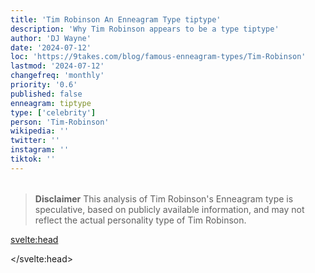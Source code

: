 ```yaml
---
title: 'Tim Robinson An Enneagram Type tiptype'
description: 'Why Tim Robinson appears to be a type tiptype'
author: 'DJ Wayne'
date: '2024-07-12'
loc: 'https://9takes.com/blog/famous-enneagram-types/Tim-Robinson'
lastmod: '2024-07-12'
changefreq: 'monthly'
priority: '0.6'
published: false
enneagram: tiptype
type: ['celebrity']
person: 'Tim-Robinson'
wikipedia: ''
twitter: ''
instagram: ''
tiktok: ''
---
```


<!--
    childhood and upbringing
    first big success
    style habits and quirks that relate to their personality type
    stressful moments in their life and how they handled them
    comfort- moments in their life where they are doing well and killing it
-->
<!-- // keywords:  -->

<script>
	// import  PopCard  from "$lib/components/atoms/PopCard.svelte";
</script>

<div
	style="display: flex;
    justify-content: center;
    margin: 1rem 0;
	"
>
	<!-- <PopCard
		image={`/types/tiptypes/${'Tim-Robinson'}.webp`}
		enneagramType={tiptype}
		showIcon={false}
		displayText="Tim Robinson"
		subtext=""
	/> -->
</div>

> **Disclaimer** This analysis of Tim Robinson's Enneagram type is speculative, based on publicly available information, and may not reflect the actual personality type of Tim Robinson.

<p class="firstLetter"></p>

<svelte:head>

<script type="application/ld+json">

</script>

</svelte:head>

<style lang="scss"></style>
